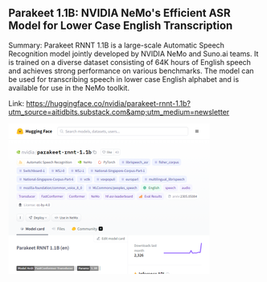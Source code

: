 ## Parakeet 1.1B: NVIDIA NeMo's Efficient ASR Model for Lower Case English Transcription
Summary: Parakeet RNNT 1.1B is a large-scale Automatic Speech Recognition model jointly developed by NVIDIA NeMo and Suno.ai teams. It is trained on a diverse dataset consisting of 64K hours of English speech and achieves strong performance on various benchmarks. The model can be used for transcribing speech in lower case English alphabet and is available for use in the NeMo toolkit.

Link: https://huggingface.co/nvidia/parakeet-rnnt-1.1b?utm_source=aitidbits.substack.com&amp;utm_medium=newsletter

<img src="/img/465cff7a-1b5f-477c-aac2-175cece28207.png" width="400" />
<br/><br/>
